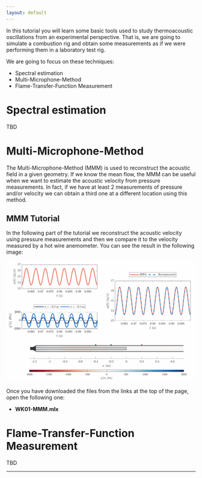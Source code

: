 ```yaml
---
layout: default
---
```


In this tutorial you will learn some basic tools used to study thermoacoustic oscillations from an experimental perspective. That is, we are going to simulate a combustion rig and obtain some measurements as if we were performing them in a laboratory test rig. 

We are going to focus on these techniques:

*  Spectral estimation 
*  Multi-Microphone-Method
*  Flame-Transfer-Function Measurement

# Spectral estimation
TBD

# Multi-Microphone-Method
The Multi-Microphone-Method (MMM) is used to reconstruct the acoustic field in a given geometry. If we know the mean flow, the MMM can be useful when we want to estimate the acoustic velocity from pressure measurements. In fact, if we have at least 2 measurements of pressure and/or velocity we can obtain a third one at a different location using this method. 

## MMM Tutorial 
In the following part of the tutorial we reconstruct the acoustic velocity using pressure measurements and then we compare it to the velocity measured by a hot wire anemometer. You can see the result in the following image:

![MMM_gif](/assets/MMM.gif)

Once you have downloaded the files from the links at the top of the page, open the following one:

*  **WK01-MMM.mlx**

# Flame-Transfer-Function Measurement
TBD



* * *
